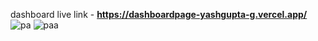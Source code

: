 dashboard live link - **https://dashboardpage-yashgupta-g.vercel.app/**
![pa](https://github.com/yashgupta-g/dashboard/assets/52443096/ae9a0b4f-3a53-49e4-9697-de80931cc52b)
![paa](https://github.com/yashgupta-g/dashboard/assets/52443096/6728773a-76f3-4909-9208-6c16174d3ae2)
